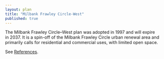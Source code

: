 ```yaml
---
layout: plan
title: "Milbank Frawley Circle-West"
published: true
---
```


The Milbank Frawley Circle–West plan was adopted in 1997 and will expire in 2037. It is a spin-off of the Milbank Frawley Circle urban renewal area and primarily calls for residential and commercial uses, with limited open space.

See [References](http://www.urbanreviewer.org/#page=references.html). 
